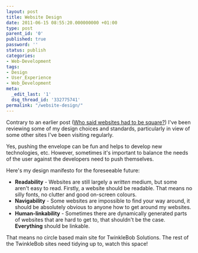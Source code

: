 ```yaml
---
layout: post
title: Website Design
date: 2011-06-15 08:55:20.000000000 +01:00
type: post
parent_id: '0'
published: true
password: ''
status: publish
categories:
- Web-Development
tags:
- Design
- User_Experience
- Web_Development
meta:
  _edit_last: '1'
  dsq_thread_id: '332775741'
permalink: "/website-design/"
---
```

Contrary to an earlier post (<a title="Who said websites had to be square?" href="http://blog.twinklebob.co.uk/?p=10">Who said websites had to be square?</a>) I've been reviewing some of my design choices and standards, particularly in view of some other sites I've been visiting regularly.

<!--more-->

Yes, pushing the envelope can be fun and helps to develop new technologies, etc. However, sometimes it's important to balance the needs of the user against the developers need to push themselves.

Here's my design manifesto for the foreseeable future:

* **Readability** - Websites are still largely a _written_ medium, but some aren't easy to read. Firstly, a website should be readable. That means no silly fonts, no clutter and good on-screen colours.
* **Navigability** - Some websites are impossible to find your way around, it should be absolutely obvious to anyone how to get around my websites.
* **Human-linkability** - Sometimes there are dynamically generated parts of websites that are hard to get to, that shouldn't be the case. **Everything** should be linkable.

That means no circle based main site for TwinkleBob Solutions. The rest of the TwinkleBob sites need tidying up to, watch this space!
